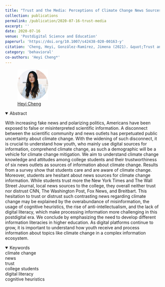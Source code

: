 ```yaml
---
title: "Trust and the Media: Perceptions of Climate Change News Sources Among US College Students"
collection: publications
permalink: /publication/2020-07-16-trust-media
excerpt: ''
date: 2020-07-16
venue: 'Postdigital Science and Education'
paperurl: 'https://doi.org/10.1007/s42438-020-00163-y'
citation: 'Cheng, Heyi, González-Ramírez, Jimena (2021). &quot;Trust and the Media: Perceptions of Climate Change News Sources Among US College Students&quot; <i> Postdigit Sci Educ </i>. 3(1): 910-933'
category: 'behavioral'
co-authors: 'Heyi Cheng*'
---
```


<body>
<div class="image-container">
        <figure>
            <img src="/images/co-authors/heyi_cheng.png" width="100" height="auto">
            <figcaption><a href="https://www.linkedin.com/in/heyi-cheng/" target="_blank">Heyi Cheng</a></figcaption>
        </figure>       
        <!-- Add more images as needed -->
    </div>
</body>


<details open>
<summary>
Abstract
</summary>

<p>
With increasing fake news and polarizing politics, Americans have been exposed to false or misinterpreted scientific information. A disconnect between the scientific community and news outlets has perpetuated public uncertainty about climate change. With the widening of such disconnect, it is crucial to understand how youth, who mainly use digital sources for information, comprehend climate change, as such a demographic will be a vehicle for climate change mitigation. We aim to understand climate change knowledge and attitudes among college students and their trustworthiness of six news outlets as sources of information about climate change. Results from a survey show that students care and are aware of climate change. Moreover, students are hesitant about news sources for climate change information. While students trust more the New York Times and The Wall Street Journal, local news sources to the college, they overall neither trust nor distrust CNN, The Washington Post, Fox News, and Breitbart. This hesitation to trust or distrust such contrasting news regarding climate change may be explained by the overabundance of misinformation, the usage of cognitive heuristics, the rise of anti-intellectualism, and the lack of digital literacy, which make processing information more challenging in this postdigital era. We conclude by emphasizing the need to develop different information literacies in higher education. As digital platforms continue to grow, it is important to understand how youth receive and process information about topics like climate change in a complex information ecosystem.
</p>

</details>

<details open>
<summary>
Keywords
</summary>
climate change <br> 
news <br>
trust <br>
college students <br>
digital literacy <br>
cognitive heuristics <br>

<br>

</details>